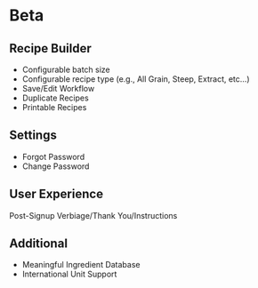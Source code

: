 Beta
====

Recipe Builder
--------------
* Configurable batch size
* Configurable recipe type (e.g., All Grain, Steep, Extract, etc...)
* Save/Edit Workflow
* Duplicate Recipes
* Printable Recipes

Settings
--------
* Forgot Password
* Change Password

User Experience
---------------
Post-Signup Verbiage/Thank You/Instructions

Additional
----------
* Meaningful Ingredient Database
* International Unit Support
